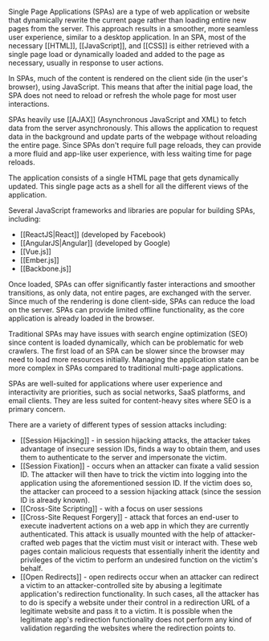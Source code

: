 Single Page Applications (SPAs) are a type of web application or website that dynamically rewrite the current page rather than loading entire new pages from the server. This approach results in a smoother, more seamless user experience, similar to a desktop application. In an SPA, most of the necessary [[HTML]], [[JavaScript]], and [[CSS]] is either retrieved with a single page load or dynamically loaded and added to the page as necessary, usually in response to user actions.

In SPAs, much of the content is rendered on the client side (in the user's browser), using JavaScript. This means that after the initial page load, the SPA does not need to reload or refresh the whole page for most user interactions. 

SPAs heavily use [[AJAX]] (Asynchronous JavaScript and XML) to fetch data from the server asynchronously. This allows the application to request data in the background and update parts of the webpage without reloading the entire page. Since SPAs don't require full page reloads, they can provide a more fluid and app-like user experience, with less waiting time for page reloads.

The application consists of a single HTML page that gets dynamically updated. This single page acts as a shell for all the different views of the application.

Several JavaScript frameworks and libraries are popular for building SPAs, including:

- [[ReactJS|React]] (developed by Facebook)
- [[AngularJS|Angular]] (developed by Google)
- [[Vue.js]]
- [[Ember.js]]
- [[Backbone.js]]

Once loaded, SPAs can offer significantly faster interactions and smoother transitions, as only data, not entire pages, are exchanged with the server. Since much of the rendering is done client-side, SPAs can reduce the load on the server. SPAs can provide limited offline functionality, as the core application is already loaded in the browser.

Traditional SPAs may have issues with search engine optimization (SEO) since content is loaded dynamically, which can be problematic for web crawlers. The first load of an SPA can be slower since the browser may need to load more resources initially. Managing the application state can be more complex in SPAs compared to traditional multi-page applications.

SPAs are well-suited for applications where user experience and interactivity are priorities, such as social networks, SaaS platforms, and email clients. They are less suited for content-heavy sites where SEO is a primary concern.

There are a variety of different types of session attacks including:

- [[Session Hijacking]] - in session hijacking attacks, the attacker takes advantage of insecure session IDs, finds a way to obtain them, and uses them to authenticate to the server and impersonate the victim.
- [[Session Fixation]] - occurs when an attacker can fixate a valid session ID. The attacker will then have to trick the victim into logging into the application using the aforementioned session ID. If the victim does so, the attacker can proceed to a session hijacking attack (since the session ID is already known).
- [[Cross-Site Scripting]] - with a focus on user sessions
- [[Cross-Site Request Forgery]] - attack that forces an end-user to execute inadvertent actions on a web app in which they are currently authenticated. This attack is usually mounted with the help of attacker-crafted web pages that the victim must visit or interact with. These web pages contain malicious requests that essentially inherit the identity and privileges of the victim to perform an undesired function on the victim's behalf.
- [[Open Redirects]] - open redirects occur when an attacker can redirect a victim to an attacker-controlled site by abusing a legitimate application's redirection functionality. In such cases, all the attacker has to do is specify a website under their control in a redirection URL of a legitimate website and pass it to a victim. It is possible when the legitimate app's redirection functionality does not perform any kind of validation regarding the websites where the redirection points to.
